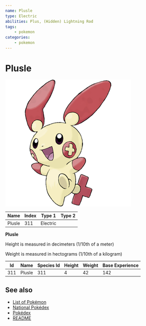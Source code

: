 ```yaml
---
name: Plusle
type: Electric
abilities: Plus, (Hidden) Lightning Rod
tags:
    - pokemon
categories:
    - pokemon
---
```


# Plusle


![Plusle](images/311.png)

| **Name** | **Index** | **Type 1** | **Type 2** |
|----|----|----|----|
| Plusle | 311 | Electric  |  |

**Plusle** 


Height is measured in decimeters (1/10th of a meter)

Weight is measured in hectograms (1/10th of a kilogram)

| **Id** | **Name** | **Species Id** | **Height** | **Weight** | **Base Experience** |
|--------|----------|----------------|------------|------------|---------------------|
| 311 | Plusle | 311 | 4 | 42 | 142 |


## See also

- [List of Pokémon](../pokemon.md)
- [National Pokédex](../national_pokedex.md)
- [Pokédex](../pokedex.md)
- [README](../README.md)
